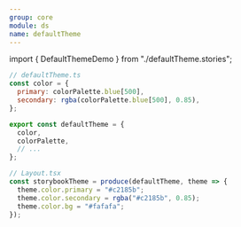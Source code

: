 ```yaml
---
group: core
module: ds
name: defaultTheme
---
```


import { DefaultThemeDemo } from "./defaultTheme.stories";

```jsx {7}
// defaultTheme.ts
const color = {
  primary: colorPalette.blue[500],
  secondary: rgba(colorPalette.blue[500], 0.85),
};

export const defaultTheme = {
  color,
  colorPalette,
  // ...
};

// Layout.tsx
const storybookTheme = produce(defaultTheme, theme => {
  theme.color.primary = "#c2185b";
  theme.color.secondary = rgba("#c2185b", 0.85);
  theme.color.bg = "#fafafa";
});
```

<DefaultThemeDemo />

<Source path="src-core/ds/defaultTheme.ts" />
